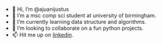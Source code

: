 - 👋 Hi, I’m @ajuanijustus
- 👀 I’m a msc comp sci student at university of birmingham.
- 🌱 I’m currently learning data structure and algorithms.
- 💞️ I’m looking to collaborate on a fun python projects.
- 📫 Hit me up on [linkedin](https://www.linkedin.com/in/ajuanijustus).

<!---
ajuanijustus/ajuanijustus is a ✨ special ✨ repository because its `README.md`.
--->
